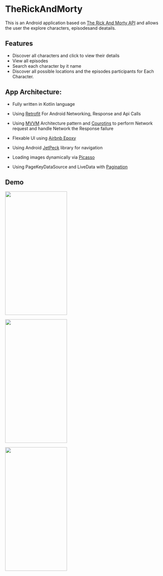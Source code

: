 # TheRickAndMorty
This is an Android application based on [The Rick And Morty API](https://rickandmortyapi.com/) and allows the user the explore characters, episodesand deatails.

## Features
* Discover all characters and click to view their details 
* View all episodes
* Search each character by it name
* Discover all possible locations and the episodes participants for Each Character. 

## App Architecture:
* Fully written in Kotlin language

* Using [Retrofit](https://square.github.io/retrofit/) For Android Networking, 
Response and Api Calls

* Using [MVVM](https://www.geeksforgeeks.org/mvvm-model-view-viewmodel-architecture-pattern-in-android/) Architecture pattern and
[Courotins](https://developer.android.com/kotlin/coroutines?gclid=CjwKCAjwjaWoBhAmEiwAXz8DBWEJCLbExFrOljBYAE9XEsvbilEiznLx6LJTivmo8MAIUu4Gj7X7rBoCAjgQAvD_BwE&gclsrc=aw.ds) to 
perform Network request and handle Network 
the Response failure 

* Flexable UI using [Airbnb Epoxy](https://github.com/airbnb/epoxy) 

* Using Android [JetPeck](https://developer.android.com/jetpack/androidx/explorer?gclid=CjwKCAjwjaWoBhAmEiwAXz8DBX3bdxAhXDt_x8NAngHcxpnwiYxus_tQGES3qHcuBTWOFzLTfpLzRRoCVe8QAvD_BwE&gclsrc=aw.ds) library for navigation

* Loading images dynamically via [Picasso](https://square.github.io/picasso/)

* Using PageKeyDataSource and LiveData with [Pagination](https://developer.android.com/topic/libraries/architecture/paging/v3-overview)

## Demo
<img src= https://github.com/dondinoy/RickAndMortyNew/assets/49621294/2e2e845d-0e60-4874-bb73-99a66eb21abd
width="200" height="400"/>



<img src= https://github.com/dondinoy/RickAndMortyNew/assets/49621294/5ee58882-121b-41c9-8d45-28b092230671
width="200" height="400"/>



<img src= https://github.com/dondinoy/RickAndMortyNew/assets/49621294/499a1858-cef6-4370-8b94-f500fbc228e8
width="200" height="400"/>

